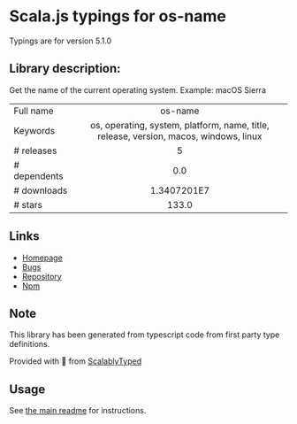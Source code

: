 
# Scala.js typings for os-name

Typings are for version 5.1.0

## Library description:
Get the name of the current operating system. Example: macOS Sierra

|                    |                 |
| ------------------ | :-------------: |
| Full name          | os-name |
| Keywords           | os, operating, system, platform, name, title, release, version, macos, windows, linux |
| # releases         | 5 |
| # dependents       | 0.0 |
| # downloads        | 1.3407201E7 |
| # stars            | 133.0 |

## Links
- [Homepage](https://github.com/sindresorhus/os-name#readme)
- [Bugs](https://github.com/sindresorhus/os-name/issues)
- [Repository](https://github.com/sindresorhus/os-name)
- [Npm](https://www.npmjs.com/package/os-name)
    


## Note
This library has been generated from typescript code from first party type definitions.

Provided with :purple_heart: from [ScalablyTyped](https://github.com/oyvindberg/ScalablyTyped)

## Usage
See [the main readme](../../readme.md) for instructions.


